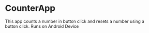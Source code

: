 # CounterApp
This app counts a number in button click and resets a number using a  button click.
Runs on Android Device
